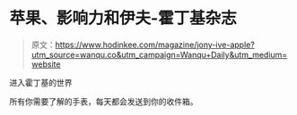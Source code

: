 # 苹果、影响力和伊夫-霍丁基杂志

> 原文：<https://www.hodinkee.com/magazine/jony-ive-apple?utm_source=wanqu.co&utm_campaign=Wanqu+Daily&utm_medium=website>

进入霍丁基的世界

所有你需要了解的手表，每天都会发送到你的收件箱。